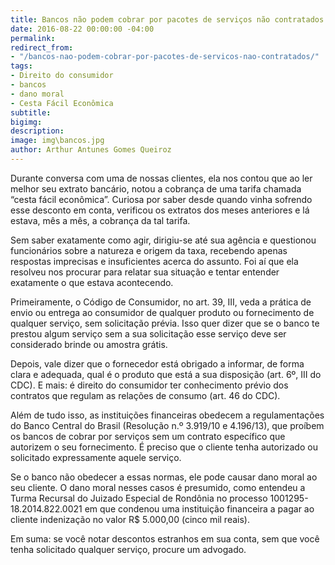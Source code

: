 ```yaml
---
title: Bancos não podem cobrar por pacotes de serviços não contratados
date: 2016-08-22 00:00:00 -04:00
permalink:
redirect_from: 
- "/bancos-nao-podem-cobrar-por-pacotes-de-servicos-nao-contratados/"
tags:
- Direito do consumidor
- bancos
- dano moral
- Cesta Fácil Econômica
subtitle:
bigimg:
description:
image: img\bancos.jpg
author: Arthur Antunes Gomes Queiroz
---
```


Durante conversa com uma de nossas clientes, ela nos contou que ao ler melhor seu extrato bancário, notou a cobrança de uma tarifa chamada “cesta fácil econômica”. Curiosa por saber desde quando vinha sofrendo esse desconto em conta, verificou os extratos dos meses anteriores e lá estava, mês a mês, a cobrança da tal tarifa.

Sem saber exatamente como agir, dirigiu-se até sua agência e questionou funcionários sobre a natureza e origem da taxa, recebendo apenas respostas imprecisas e insuficientes acerca do assunto. Foi aí que ela resolveu nos procurar para relatar sua situação e tentar entender exatamente o que estava acontecendo.

Primeiramente, o Código de Consumidor, no art. 39, III, veda a prática de envio ou entrega ao consumidor de qualquer produto ou fornecimento de qualquer serviço, sem solicitação prévia. Isso quer dizer que se o banco te prestou algum serviço sem a sua solicitação esse serviço deve ser considerado brinde ou amostra grátis.

Depois, vale dizer que o fornecedor está obrigado a informar, de forma clara e adequada, qual é o produto que está a sua disposição (art. 6º, III do CDC). E mais: é direito do consumidor ter conhecimento prévio dos contratos que regulam as relações de consumo (art. 46 do CDC).

Além de tudo isso, as instituições financeiras obedecem a regulamentações do Banco Central do Brasil (Resolução n.º 3.919/10 e 4.196/13), que proíbem os bancos de cobrar por serviços sem um contrato específico que autorizem o seu fornecimento. É preciso que o cliente tenha autorizado ou solicitado expressamente aquele serviço.

Se o banco não obedecer a essas normas, ele pode causar dano moral ao seu cliente. O dano moral nesses casos é presumido, como entendeu a Turma Recursal do Juizado Especial de Rondônia no processo 1001295-18.2014.822.0021 em que condenou uma instituição financeira a pagar ao cliente indenização no valor R$ 5.000,00 (cinco mil reais).

Em suma: se você notar descontos estranhos em sua conta, sem que você tenha solicitado qualquer serviço, procure um advogado.

